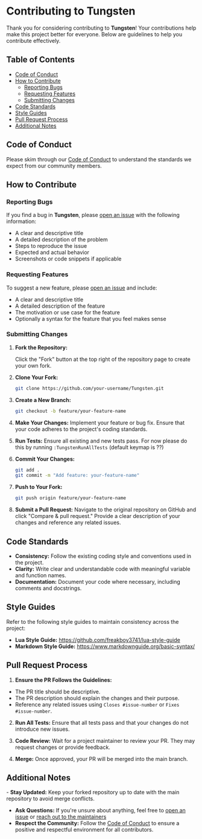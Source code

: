 # Contributing to Tungsten

Thank you for considering contributing to **Tungsten**! Your contributions help make this project better for everyone. Below are guidelines to help you contribute effectively.

## Table of Contents

- [Code of Conduct](#code-of-conduct)
- [How to Contribute](#how-to-contribute)
  - [Reporting Bugs](#reporting-bugs)
  - [Requesting Features](#requesting-features)
  - [Submitting Changes](#submitting-changes)
- [Code Standards](#code-standards)
- [Style Guides](#style-guides)
- [Pull Request Process](#pull-request-process)
- [Additional Notes](#additional-notes)

## Code of Conduct

Please skim through our [Code of Conduct](CODE_OF_CONDUCT.md) to understand the standards we expect from our community members.

## How to Contribute

### Reporting Bugs

If you find a bug in **Tungsten**, please [open an issue](https://github.com/B1gum/Tungsten/issues) with the following information:

- A clear and descriptive title
- A detailed description of the problem
- Steps to reproduce the issue
- Expected and actual behavior
- Screenshots or code snippets if applicable

### Requesting Features

To suggest a new feature, please [open an issue](https://github.com/B1gum/Tungsten/issues) and include:

- A clear and descriptive title
- A detailed description of the feature
- The motivation or use case for the feature
- Optionally a syntax for the feature that you feel makes sense

### Submitting Changes

1. **Fork the Repository:**

   Click the "Fork" button at the top right of the repository page to create your own fork.

2. **Clone Your Fork:**
   
   ```bash
   git clone https://github.com/your-username/Tungsten.git
   ```
   
3. **Create a New Branch:**

   ```bash
   git checkout -b feature/your-feature-name
   ```

4. **Make Your Changes:**
   Implement your feature or bug fix. Ensure that your code adheres to the project's coding standards.

5. **Run Tests:**
   Ensure all existing and new tests pass. For now please do this by running `:TungstenRunAllTests` (default keymap is <leader>??)

6. **Commit Your Changes:**

   ```bash
   git add .
   git commit -m "Add feature: your-feature-name"
   ```

7. **Push to Your Fork:**

   ```bash
   git push origin feature/your-feature-name
   ```

8. **Submit a Pull Request:**
  Navigate to the original repository on GitHub and click "Compare & pull request." Provide a clear description of your changes and reference any related issues.


## Code Standards

- **Consistency:** Follow the existing coding style and conventions used in the project.
- **Clarity:** Write clear and understandable code with meaningful variable and function names.
- **Documentation:** Document your code where necessary, including comments and docstrings.


## Style Guides
Refer to the following style guides to maintain consistency across the project:
- **Lua Style Guide:** https://github.com/freakboy3741/lua-style-guide
- **Markdown Style Guide:** https://www.markdownguide.org/basic-syntax/


## Pull Request Process
1. **Ensure the PR Follows the Guidelines:**
  - The PR title should be descriptive.
  - The PR description should explain the changes and their purpose.
  - Reference any related issues using `Closes #issue-number` or `Fixes #issue-number`.

2. **Run All Tests:**
   Ensure that all tests pass and that your changes do not introduce new issues.

3. **Code Review:**
   Wait for a project maintainer to review your PR. They may request changes or provide feedback.

4. **Merge:**
   Once approved, your PR will be merged into the main branch.


## Additional Notes
- **Stay Updated:** Keep your forked repository up to date with the main repository to avoid merge conflicts.
- **Ask Questions:** If you're unsure about anything, feel free to [open an issue](https://github.com/B1gum/Tungsten/issues) or [reach out to the maintainers](https://github.com/B1gum.)
- **Respect the Community:** Follow the [Code of Conduct](https://github.com/B1gum/Tungsten/blob/main/CODE_OF_CONDUCT.md) to ensure a positive and respectful environment for all contributors.
